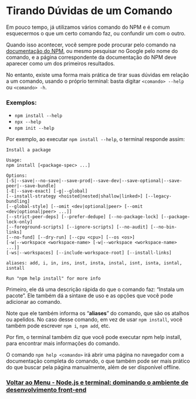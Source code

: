 # Tirando Dúvidas de um Comando

Em pouco tempo, já utilizamos vários comando do NPM e é comum esquecermos o que um certo comando faz, ou confundir um com o outro.

Quando isso acontecer, você sempre pode procurar pelo comando na [documentação do NPM](https://docs.npmjs.com/cli/v11/commands), ou mesmo pesquisar no Google pelo nome do comando, e a página correspondente da documentação do NPM deve aparecer como um dos primeiros resultados.

No entanto, existe uma forma mais prática de tirar suas dúvidas em relação a um comando, usando o próprio terminal: basta digitar `<comando> --help` ou `<comando> -h`.

### Exemplos:

- `npm install --help`
- `npx --help`
- `npm init --help`

Por exemplo, ao executar `npm install --help`, o terminal responde assim:

```
Install a package

Usage:
npm install [<package-spec> ...]

Options:
[-S|--save|--no-save|--save-prod|--save-dev|--save-optional|--save-peer|--save-bundle]
[-E|--save-exact] [-g|--global]
[--install-strategy <hoisted|nested|shallow|linked>] [--legacy-bundling]
[--global-style] [--omit <dev|optional|peer> [--omit <dev|optional|peer> ...]]
[--strict-peer-deps] [--prefer-dedupe] [--no-package-lock] [--package-lock-only]
[--foreground-scripts] [--ignore-scripts] [--no-audit] [--no-bin-links]
[--no-fund] [--dry-run] [--cpu <cpu>] [--os <os>]
[-w|--workspace <workspace-name> [-w|--workspace <workspace-name> ...]]
[-ws|--workspaces] [--include-workspace-root] [--install-links]

aliases: add, i, in, ins, inst, insta, instal, isnt, isnta, isntal, isntall

Run "npm help install" for more info
```

Primeiro, ele dá uma descrição rápida do que o comando faz: “Instala um pacote”. Ele também dá a sintaxe de uso e as opções que você pode adicionar ao comando.

Note que ele também informa os “**aliases**” do comando, que são os atalhos ou apelidos. No caso desse comando, em vez de usar `npm install`, você também pode escrever `npm i`, `npm add`, etc.

Por fim, o terminal também diz que você pode executar npm help install, para encontrar mais informações do comando.

O comando `npm help <comando>` irá abrir uma página no navegador com a documentação completa do comando, o que também pode ser mais prático do que buscar pela página manualmente, além de ser disponível offline.

### [Voltar ao Menu - Node.js e terminal: dominando o ambiente de desenvolvimento front-end](../menu.md)
